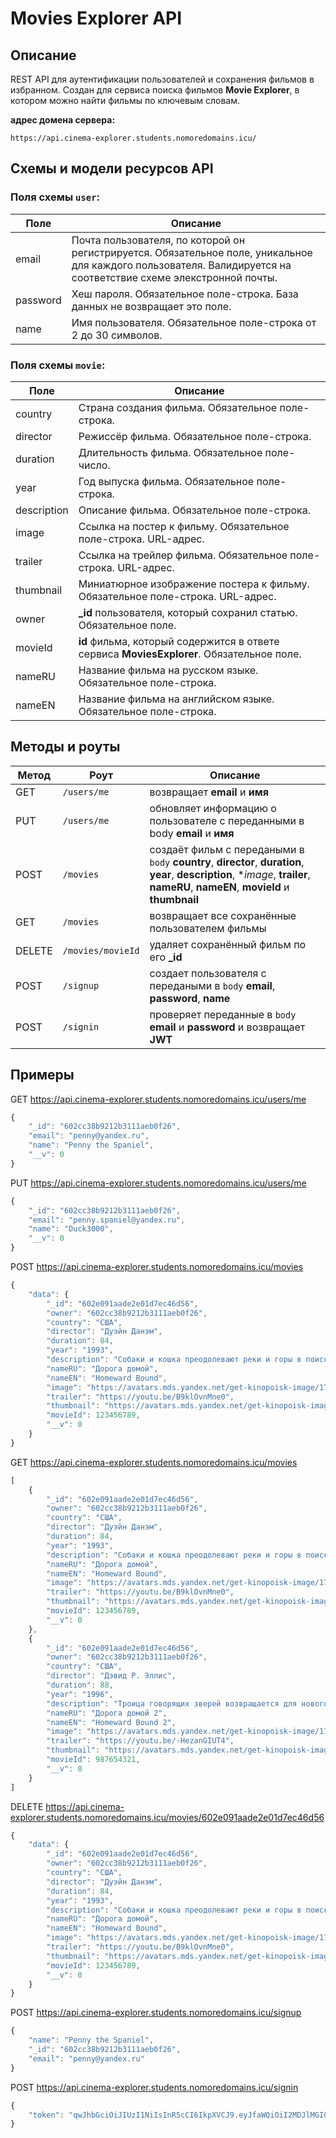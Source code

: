 # Movies Explorer API

## Описание

REST API для аутентификации пользователей и сохранения фильмов в избранном. Создан для сервиса поиска фильмов **Movie Explorer**, в котором можно найти фильмы по ключевым словам.

**адрес домена сервера:**

`https://api.cinema-explorer.students.nomoredomains.icu/`

## Схемы и модели ресурсов API

### Поля схемы `user`:

Поле | Описание
-----|------------
email | Почта пользователя, по которой он регистрируется. Обязательное поле, уникальное для каждого пользователя. Валидируется на соответствие схеме элекстронной почты.
password | Хеш пароля. Обязательное поле-строка. База данных не возвращает это поле.
name | Имя пользователя. Обязательное поле-строка от 2 до 30 символов.

### Поля схемы `movie`:

Поле | Описание
-----|------------
country | Страна создания фильма. Обязательное поле-строка.
director | Режиссёр фильма. Обязательное поле-строка.
duration | Длительность фильма. Обязательное поле-число.
year | Год выпуска фильма. Обязательное поле-строка.
description | Описание фильма. Обязательное поле-строка.
image | Cсылка на постер к фильму. Обязательное поле-строка. URL-адрес.
trailer | Cсылка на трейлер фильма. Обязательное поле-строка. URL-адрес.
thumbnail | Миниатюрное изображение постера к фильму. Обязательное поле-строка. URL-адрес.
owner | **_id** пользователя, который сохранил статью. Обязательное поле.
movieId | **id** фильма, который содержится в ответе сервиса **MoviesExplorer**. Обязательное поле.
nameRU | Название фильма на русском языке. Обязательное поле-строка.
nameEN | Название фильма на английском языке. Обязательное поле-строка.

## Методы и роуты

Метод | Роут | Описание
----- |------|---------
GET | `/users/me` | возвращает **email** и **имя**
PUT | `/users/me` | обновляет информацию о пользователе с переданными в body **email** и **имя**
POST | `/movies` | создаёт фильм с передаными в `body` **country**, **director**, **duration**, **year**, **description**, **image*, **trailer**, **nameRU**, **nameEN**, **movieId** и **thumbnail**
GET | `/movies` | возвращает все сохранённые пользователем фильмы
DELETE | `/movies/movieId` | удаляет сохранённый фильм по его **_id**
POST | `/signup` | создает пользователя с передаными в `body` **email**, **password**, **name**
POST | `/signin` | проверяет переданные в `body` **email** и **password** и возвращает **JWT**

## Примеры

GET https://api.cinema-explorer.students.nomoredomains.icu/users/me

```javascript
{
    "_id": "602cc38b9212b3111aeb0f26",
    "email": "penny@yandex.ru",
    "name": "Penny the Spaniel",
    "__v": 0
}
```

PUT https://api.cinema-explorer.students.nomoredomains.icu/users/me

```javascript
{
    "_id": "602cc38b9212b3111aeb0f26",
    "email": "penny.spaniel@yandex.ru",
    "name": "Duck3000",
    "__v": 0
}
```

POST https://api.cinema-explorer.students.nomoredomains.icu/movies

```javascript
{
    "data": {
        "_id": "602e091aade2e01d7ec46d56",
        "owner": "602cc38b9212b3111aeb0f26",
        "country": "США",
        "director": "Дуэйн Данэм",
        "duration": 84,
        "year": "1993",
        "description": "Собаки и кошка преодолевают реки и горы в поисках хозяев. История о том, как сближают совместные приключения",
        "nameRU": "Дорога домой",
        "nameEN": "Homeward Bound",
        "image": "https://avatars.mds.yandex.net/get-kinopoisk-image/1704946/d3fe26a7-8626-40ae-a26f-c5729dfaf038/300x450",
        "trailer": "https://youtu.be/B9klOvnMne0",
        "thumbnail": "https://avatars.mds.yandex.net/get-kinopoisk-image/1704946/d3fe26a7-8626-40ae-a26f-c5729dfaf038/300x450",
        "movieId": 123456789,
        "__v": 0
    }
}
```

GET https://api.cinema-explorer.students.nomoredomains.icu/movies

```javascript
[
    {
        "_id": "602e091aade2e01d7ec46d56",
        "owner": "602cc38b9212b3111aeb0f26",
        "country": "США",
        "director": "Дуэйн Данэм",
        "duration": 84,
        "year": "1993",
        "description": "Собаки и кошка преодолевают реки и горы в поисках хозяев. История о том, как сближают совместные приключения",
        "nameRU": "Дорога домой",
        "nameEN": "Homeward Bound",
        "image": "https://avatars.mds.yandex.net/get-kinopoisk-image/1704946/d3fe26a7-8626-40ae-a26f-c5729dfaf038/300x450",
        "trailer": "https://youtu.be/B9klOvnMne0",
        "thumbnail": "https://avatars.mds.yandex.net/get-kinopoisk-image/1704946/d3fe26a7-8626-40ae-a26f-c5729dfaf038/300x450",
        "movieId": 123456789,
        "__v": 0
    },
    {
        "_id": "602e091aade2e01d7ec46d56",
        "owner": "602cc38b9212b3111aeb0f26",
        "country": "США",
        "director": "Дэвид Р. Эллис",
        "duration": 88,
        "year": "1996",
        "description": "Троица говорящих зверей возвращается для нового приключения! Если раньше им приходилось путешествовать по горам и пустыням, то теперь раздражительный пес Ченс, избалованная кошка Сэсси и очаровательный ретривер Шедоу затерялись в бурлящем Сан — Франциско! С целой сворой знакомых дворняг находчивая троица прокладывает путь через городские джунгли домой, к любимой семье",
        "nameRU": "Дорога домой 2",
        "nameEN": "Homeward Bound 2",
        "image": "https://avatars.mds.yandex.net/get-kinopoisk-image/1777765/3a284533-964f-4637-8168-8d84e6a9ae80/300x450",
        "trailer": "https://youtu.be/-HezanGIUT4",
        "thumbnail": "https://avatars.mds.yandex.net/get-kinopoisk-image/1777765/3a284533-964f-4637-8168-8d84e6a9ae80/300x450",
        "movieId": 987654321,
        "__v": 0
    }
]
```

DELETE https://api.cinema-explorer.students.nomoredomains.icu/movies/602e091aade2e01d7ec46d56

```javascript
{
    "data": {
        "_id": "602e091aade2e01d7ec46d56",
        "owner": "602cc38b9212b3111aeb0f26",
        "country": "США",
        "director": "Дуэйн Данэм",
        "duration": 84,
        "year": "1993",
        "description": "Собаки и кошка преодолевают реки и горы в поисках хозяев. История о том, как сближают совместные приключения",
        "nameRU": "Дорога домой",
        "nameEN": "Homeward Bound",
        "image": "https://avatars.mds.yandex.net/get-kinopoisk-image/1704946/d3fe26a7-8626-40ae-a26f-c5729dfaf038/300x450",
        "trailer": "https://youtu.be/B9klOvnMne0",
        "thumbnail": "https://avatars.mds.yandex.net/get-kinopoisk-image/1704946/d3fe26a7-8626-40ae-a26f-c5729dfaf038/300x450",
        "movieId": 123456789,
        "__v": 0
    }
}
```

POST https://api.cinema-explorer.students.nomoredomains.icu/signup

```javascript
{
    "name": "Penny the Spaniel",
    "_id": "602cc38b9212b3111aeb0f26",
    "email": "penny@yandex.ru"
}
```

POST https://api.cinema-explorer.students.nomoredomains.icu/signin

```javascript
{
    "token": "qwJhbGciOiJIUzI1NiIsInR5cCI6IkpXVCJ9.eyJfaWQiOiI2MDJlMGI0MGFkZTJlMDFkN2VjND.kNTciLCJpYXQiOjEwBTM2MzAzjjEsImV4cCI1MTYxNDIzNTEyMX0.ciMALhlsVPuG0SwzY7isi390LjlBNNZ_9bOizCq8HTs"
}
```
